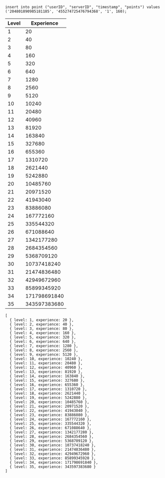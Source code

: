 `insert into point ("userID", "serverID", "timestamp", "points") values ('204801890985181185', '455274725476794368', '1', 160);`

| Level | Experience   |  
| ----- | -----------  |
| 1     | 20           |
| 2     | 40           |
| 3     | 80           |
| 4     | 160          |
| 5     | 320          |
| 6     | 640          |
| 7     | 1280         |
| 8     | 2560         |
| 9     | 5120         |
| 10    | 10240        |
| 11    | 20480        |
| 12    | 40960        |
| 13    | 81920        |
| 14    | 163840       |
| 15    | 327680       |
| 16    | 655360       |
| 17    | 1310720      |
| 18    | 2621440      |
| 19    | 5242880      |
| 20    | 10485760     |
| 21    | 20971520     |
| 22    | 41943040     |
| 23    | 83886080     |
| 24    | 167772160    |
| 25    | 335544320    |
| 26    | 671088640    |
| 27    | 1342177280   |
| 28    | 2684354560   |
| 29    | 5368709120   |
| 30    | 10737418240  |
| 31    | 21474836480  |
| 32    | 42949672960  |
| 33    | 85899345920  |
| 34    | 171798691840 |
| 35    | 343597383680 |

```
[
  { level: 1, experience: 20 },
  { level: 2, experience: 40 },
  { level: 3, experience: 80 },
  { level: 4, experience: 160 },
  { level: 5, experience: 320 },
  { level: 6, experience: 640 },
  { level: 7, experience: 1280 },
  { level: 8, experience: 2560 },
  { level: 9, experience: 5120 },
  { level: 10, experience: 10240 },
  { level: 11, experience: 20480 },
  { level: 12, experience: 40960 },
  { level: 13, experience: 81920 },
  { level: 14, experience: 163840 },
  { level: 15, experience: 327680 },
  { level: 16, experience: 655360 },
  { level: 17, experience: 1310720 },
  { level: 18, experience: 2621440 },
  { level: 19, experience: 5242880 },
  { level: 20, experience: 10485760 },
  { level: 21, experience: 20971520 },
  { level: 22, experience: 41943040 },
  { level: 23, experience: 83886080 },
  { level: 24, experience: 167772160 },
  { level: 25, experience: 335544320 },
  { level: 26, experience: 671088640 },
  { level: 27, experience: 1342177280 },
  { level: 28, experience: 2684354560 },
  { level: 29, experience: 5368709120 },
  { level: 30, experience: 10737418240 },
  { level: 31, experience: 21474836480 },
  { level: 32, experience: 42949672960 },
  { level: 33, experience: 85899345920 },
  { level: 34, experience: 171798691840 },
  { level: 35, experience: 343597383680 }
]
```
